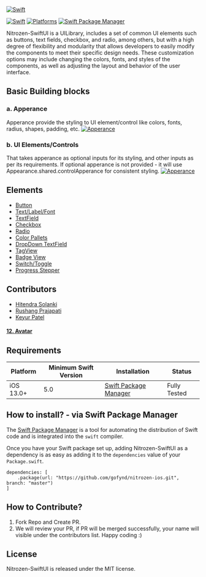 [![Swift](https://raw.githubusercontent.com/hitendra-gofynd/nitrozen-ios/master/Example-Nitrozen-SwiftUI/Example-Nitrozen-SwiftUI/Preview%20Content/Nitrozen-github-white.png)](https://raw.githubusercontent.com/hitendra-gofynd/nitrozen-ios/master/Example-Nitrozen-SwiftUI/Example-Nitrozen-SwiftUI/Preview%20Content/Nitrozen-github-white.png)

[![Swift](https://img.shields.io/badge/Swift-5%2B-blue)](https://img.shields.io/badge/Swift-5%2B-blue)
[![Platforms](https://img.shields.io/badge/Platforms-iOS-orange)](https://img.shields.io/badge/Platforms-iOS-orange)
[![Swift Package Manager](https://img.shields.io/badge/Swift_Package_Manager-compatible-orange?style=flat-square)](https://img.shields.io/badge/Swift_Package_Manager-compatible-orange?style=flat-square)

Nitrozen-SwiftUI is a UILibrary, includes a set of common UI elements such as buttons, text fields, checkbox, and radio, among others, but with a high degree of flexibility and modularity that allows developers to easily modify the components to meet their specific design needs. These customization options may include changing the colors, fonts, and styles of the components, as well as adjusting the layout and behavior of the user interface.

## Basic Building blocks
### a. Apperance
Apperance provide the styling to UI element/control like colors, fonts, radius, shapes, padding, etc.
[![Apperance](https://raw.githubusercontent.com/hitendra-gofynd/nitrozen-ios/master/Example-Nitrozen-SwiftUI/Example-Nitrozen-SwiftUI/Preview%20Content/Nitrozen-apperance-architecture.png)](https://raw.githubusercontent.com/hitendra-gofynd/nitrozen-ios/master/Example-Nitrozen-SwiftUI/Example-Nitrozen-SwiftUI/Preview%20Content/Nitrozen-apperance-architecture.png)


### b. UI Elements/Controls
That takes apperance as optional inputs for its styling, and other inputs as per its requirements. If optional apperance is not provided - it will use Appearance.shared.controlApperance for consistent styling.
[![Apperance](https://raw.githubusercontent.com/hitendra-gofynd/nitrozen-ios/master/Example-Nitrozen-SwiftUI/Example-Nitrozen-SwiftUI/Preview%20Content/Nitrozen-apperance-builder-pattern.png)](https://raw.githubusercontent.com/hitendra-gofynd/nitrozen-ios/master/Example-Nitrozen-SwiftUI/Example-Nitrozen-SwiftUI/Preview%20Content/Nitrozen-apperance-builder-pattern.png)


## Elements
* [Button](https://github.com/hitendra-gofynd/nitrozen-ios/blob/master/Example-Nitrozen-SwiftUI/Example-Nitrozen-SwiftUI/Preview%20Content/ReadmeButton.md)
* [Text/Label/Font](https://github.com/hitendra-gofynd/nitrozen-ios/blob/master/Example-Nitrozen-SwiftUI/Example-Nitrozen-SwiftUI/Preview%20Content/ReadmeTextLabelFont.md)
* [TextField](https://github.com/hitendra-gofynd/nitrozen-ios/blob/master/Example-Nitrozen-SwiftUI/Example-Nitrozen-SwiftUI/Preview%20Content/ReadmeTextField.md)
* [Checkbox](https://github.com/hitendra-gofynd/nitrozen-ios/blob/master/Example-Nitrozen-SwiftUI/Example-Nitrozen-SwiftUI/Preview%20Content/ReadmeCheckbox.md)
* [Radio](https://github.com/hitendra-gofynd/nitrozen-ios/blob/master/Example-Nitrozen-SwiftUI/Example-Nitrozen-SwiftUI/Preview%20Content/ReadmeRadio.md)
* [Color Pallets](https://github.com/hitendra-gofynd/nitrozen-ios/blob/master/Example-Nitrozen-SwiftUI/Example-Nitrozen-SwiftUI/Preview%20Content/ReadmeColors.md)
* [DropDown TextField](https://github.com/hitendra-gofynd/nitrozen-ios/blob/master/Example-Nitrozen-SwiftUI/Example-Nitrozen-SwiftUI/Preview%20Content/ReadmeDropdownTextfield.md)
* [TagView](https://github.com/hitendra-gofynd/nitrozen-ios/blob/master/Example-Nitrozen-SwiftUI/Example-Nitrozen-SwiftUI/Preview%20Content/ReadmeTagView.md)
* [Badge View](https://github.com/hitendra-gofynd/nitrozen-ios/blob/master/Example-Nitrozen-SwiftUI/Example-Nitrozen-SwiftUI/Preview%20Content/ReadmeBadge.md)
* [Switch/Toggle](https://github.com/hitendra-gofynd/nitrozen-ios/blob/master/Example-Nitrozen-SwiftUI/Example-Nitrozen-SwiftUI/Preview%20Content/ReadmeToggle.md)
* [Progress Stepper](https://github.com/hitendra-gofynd/nitrozen-ios/blob/master/Example-Nitrozen-SwiftUI/Example-Nitrozen-SwiftUI/Preview%20Content/ReadmeProgressStepper.md)


## Contributors

- [Hitendra Solanki](https://github.com/hitendradeveloper)
- [Rushang Prajapati](https://github.com/Rushang08)
- [Keyur Patel](https://github.com/KeyurPatel-1)

#### [12. Avatar ](https://github.com/keyur-gofynd/nitrozen-ios/blob/master/Example-Nitrozen-SwiftUI/Example-Nitrozen-SwiftUI/Preview%20Content/ReadmeAvatar.md)

## Requirements

| Platform | Minimum Swift Version | Installation | Status |
| --- | --- | --- | --- |
| iOS 13.0+ | 5.0 | [Swift Package Manager](#swift-package-manager) | Fully Tested |

## How to install? - via Swift Package Manager

The  [Swift Package Manager](https://swift.org/package-manager/)  is a tool for automating the distribution of Swift code and is integrated into the  `swift`  compiler.

Once you have your Swift package set up, adding Nitrozen-SwiftUI as a dependency is as easy as adding it to the  `dependencies`  value of your  `Package.swift`.

```
dependencies: [
    .package(url: "https://github.com/gofynd/nitrozen-ios.git", branch: "master")
]
```

## How to Contribute?

1. Fork Repo and Create PR. 
2. We will review your PR, if PR will be merged successfully, your name will visible under the contributors list. Happy coding :)

## License

Nitrozen-SwiftUI is released under the MIT license.


